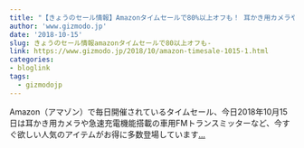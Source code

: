 ```yaml
---
title: "【きょうのセール情報】Amazonタイムセールで80%以上オフも！ 耳かき用カメラや急速充電機能搭載の車用FMトランスミッターがお買い得に"
author: 'www.gizmodo.jp'
date: '2018-10-15'
slug: きょうのセール情報amazonタイムセールで80以上オフも-
link: https://www.gizmodo.jp/2018/10/amazon-timesale-1015-1.html
categories:
- bloglink
tags:
  - gizmodojp
---
```


Amazon（アマゾン）で毎日開催されているタイムセール、今日2018年10月15日は耳かき用カメラや急速充電機能搭載の車用FMトランスミッターなど、今すぐ欲しい人気のアイテムがお得に多数登場しています[... <i class="fas fa-external-link-alt"></i>](https://www.gizmodo.jp/2018/10/amazon-timesale-1015-1.html)

